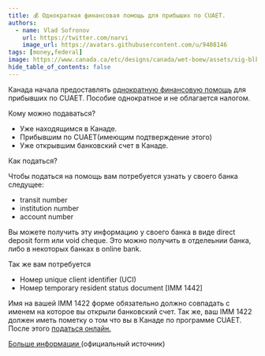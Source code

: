 ```yaml
---
title: 💰 Однократная финансовая помощь для прибыших по CUAET.
authors:
  - name: Vlad Sofronov
    url: https://twitter.com/narvi
    image_url: https://avatars.githubusercontent.com/u/9408146
tags: [money,federal]
image: https://www.canada.ca/etc/designs/canada/wet-boew/assets/sig-blk-en.svg
hide_table_of_contents: false
---
```


Канада начала предоставлять [однократную финансовую помощь](https://www.canada.ca/en/immigration-refugees-citizenship/services/immigrate-canada/ukraine-measures/settlement/get-financial-assistance.html) для прибывших по CUAET. Пособие однократное и не облагается налогом. 

Кому можно подаваться?  

- Уже находящимся в Канаде.
- Прибывшим по CUAET(имеющим подтверждение этого)
- Уже открывшим банковский счет в Канаде.

Как податься?  

Чтобы податься на помощь вам потребуется узнать у своего банка следущее:

- transit number
- institution number
- account number

Вы можете получить эту информацию у своего банка в виде direct deposit form или void cheque. Это можно получить в отделеьнии банка, либо в некоторых банках в online bank.

Так же вам потребуется
- Номер unique client identifier (UCI)
- Номер temporary resident status document [IMM 1442]

Имя на вашей IMM 1422 форме обязательно должно совпадать с именем на которое вы открыли банковский счет. Так же, ваш IMM 1422 должен иметь пометку о том что вы в Канаде по программе CUAET. После этого [податься онлайн.](https://srv217.services.gc.ca/ihst4/Questionnaire.aspx?sid=7c5d8cd8-ef9e-4f91-ab07-112bbce770bb&lc=eng&GocTemplateCulture=en-CA&iffsappid=cats&iffssid=8cc3d4ba-8fdb-4907-b14a-b5782a3a3d3c)

[Больше информации ]((https://www.canada.ca/en/immigration-refugees-citizenship/services/immigrate-canada/ukraine-measures/settlement/get-financial-assistance.html)) (официальный источник)



